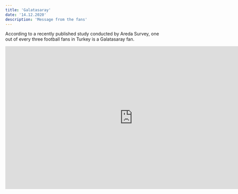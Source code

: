 ```yaml
---
title: 'Galatasaray'
date: '14.12.2020'
description: 'Message from the fans'
---
```


According to a recently published study conducted by Areda Survey, one out of every three football fans in Turkey is a Galatasaray fan.

<iframe width="800" height="450" src="https://www.youtube.com/embed/EukCeBC4nqE" frameborder="0" allow="accelerometer; autoplay; clipboard-write; encrypted-media; gyroscope; picture-in-picture" allowfullscreen></iframe>
